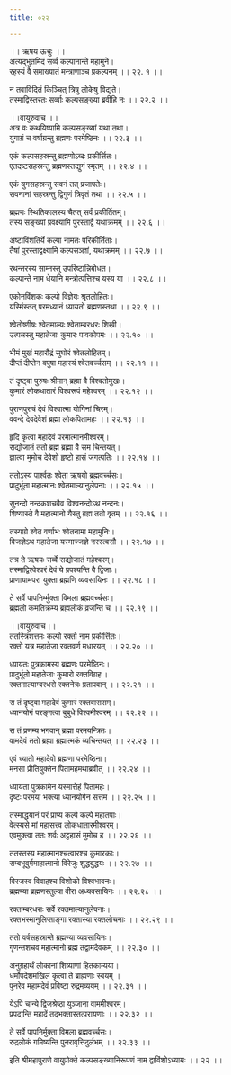 ```yaml
---
title: ०२२

---
```

।। ऋषय ऊचुः ।।  
अत्यद्भुतमिदं सर्व्वं कल्पानान्ते महामुने।  
रहस्यं वै समाख्यातं मन्त्राणाञ्च प्रकल्पनम् ।। २२. १ ।।  
  
न तवाविदितं किञ्चित् त्रिषु लोकेषु विद्यते।  
तस्माद्विस्तरतः सर्व्वाः कल्पसङ्ख्या ब्रवीहि नः ।। २२.२ ।।  
  
।।वायुरुवाच ।।  
अत्र वः कथयिष्यामि कल्पसङ्ख्यां यथा तथा।  
युगाग्रं च वर्षाग्रन्तु ब्रह्मणः परमेष्ठिनः ।। २२.३ ।।  
  
एकं कल्पसहस्रन्तु ब्रह्मणोऽब्दः प्रकीर्त्तितः।  
एतदष्टसहस्रन्तु ब्रह्मणस्तद्युगं स्मृतम् ।। २२.४ ।।  
  
एकं युगसहस्रन्तु सवनं तत् प्रजापतेः।  
सवनानां सहस्रन्तु द्विगुणं त्रिवृतं तथा ।। २२.५ ।।  
  
ब्रह्मणः स्थितिकालस्य चैतत् सर्वं प्रकीर्तितम्।  
तस्य सङ्ख्यां प्रवक्ष्यामि पुरस्ताद्वै यथाक्रमम् ।। २२.६ ।।  
  
अष्टाविंशतिर्ये कल्पा नामतः परिकीर्तिताः।  
तैषां पुरस्ताद्वक्ष्यामि कल्पसञ्ज्ञां, यथाक्रमम् ।। २२.७ ।।  
  
रथन्तरस्य साम्नस्तु उपरिष्टान्निबोधत।  
कल्पान्ते नाम धेयानि मन्त्रोत्पत्तिश्च यस्य या ।। २२.८ ।।  
  
एकोनविंशकः कल्पो विज्ञेयः श्रृतलोहितः।  
यस्मिंस्तत् परमध्यानं ध्यायतो ब्रह्मणस्तथा ।। २२.९ ।।  
  
श्वेतोष्णीषः श्वेतमाल्यः श्वेताम्बरधरः शिखी।  
उत्पन्नस्तु महातेजाः कुमारः पावकोपमः ।। २२.१० ।।  
  
भीमं मुखं महारौद्रं सुघोरं श्वेतलोहितम्।  
दीप्तं दीप्तेन वपुषा महास्यं श्वेतवर्च्चसम् ।। २२.११ ।।  
  
तं दृष्ट्वा पुरुषः श्रीमान् ब्रह्मा वै विश्वतोमुखः।  
कुमारं लोकधातारं विश्वरूपं महेश्वरम् ।। २२.१२ ।।  
  
पुराणपुरुषं देवं विश्वात्मा योगिनां चिरम्।  
ववन्दे देवदेवेशं ब्रह्मा लोकपितामहः ।। २२.१३ ।।  
  
हृदि कृत्वा महादेवं परमात्मानमीश्वरम्।  
सद्योजातं ततो ब्रह्म ब्रह्मा वै सम चिन्तयत्।  
ज्ञात्वा मुमोच देवेशो हृष्टो हासं जगत्पतिः ।। २२.१४ ।।  
  
ततोऽस्य पार्श्वतः श्वेता ऋषयो ब्रह्मवर्च्चसः।  
प्रादुर्भूता महात्मानः श्वेतमाल्यानुलेपनाः ।। २२.१५ ।।  
  
सुनन्दो नन्दकशचवैव विश्वनन्दोऽथ नन्दनः।  
शिष्यास्ते वै महात्मानो यैस्तु ब्रह्म ततो वृतम् ।। २२.१६ ।।  
  
तस्याग्रे श्वेत वर्णाभः श्वेतनामा महामुनिः।  
विजज्ञेऽथ महातेजा यस्माज्जज्ञे नरस्त्वसौ ।। २२.१७ ।।  
  
तत्र ते ऋषयः सर्व्वे सद्योजातं महेश्वरम्।  
तस्माद्विश्वेश्वरं देवं ये प्रपश्यन्ति वै द्विजाः।  
प्राणायामपरा युक्ता ब्रह्मणि व्यवसायिनः ।। २२.१८ ।।  
  
ते सर्वे पापनिर्म्मुक्ता विमला ब्रह्मवर्च्चसः।  
ब्रह्मलो कमतिक्रम्य ब्रह्मलोकं व्रजन्ति च ।। २२.१९ ।।  
  
।।वायुरुवाच।।  
ततस्त्रिंशत्तमः कल्पो रक्तो नाम प्रकीर्त्तितः।  
रक्तो यत्र महातेजा रक्तवर्ण मधारयत् ।। २२.२० ।।  
  
ध्यायतः पुत्रकामस्य ब्रह्मणः परमेष्ठिनः।  
प्रादुर्भूतो महातेजाः कुमारो रक्तविग्रहः।  
रक्तमाल्याम्बरधरो रक्तनेत्रः प्रतापवान् ।। २२.२१ ।।  
  
स तं दृष्ट्वा महादेवं कुमारं रक्तवाससम्।  
ध्यानयोगं परङ्गत्वा बुबुधे विश्वमीश्वरम् ।। २२.२२ ।।  
  
स तं प्रणम्य भगवान् ब्रह्मा परमयन्त्रितः।  
वामदेवं ततो ब्रह्मा ब्रह्मात्मकं व्यचिन्तयत् ।। २२.२३ ।।  
  
एवं ध्यातो महादेवो ब्रह्मणा परमेष्ठिना।  
मनसा प्रीतियुक्तेन पितामहमथाब्रवीत् ।। २२.२४ ।।  
  
ध्यायता पुत्रकामेन यस्मात्तेहं पितामहः।  
दृष्टः परमया भक्त्या ध्यानयोगेन सत्तम ।। २२.२५ ।।  
  
तस्माद्धयानं परं प्राप्य कल्पे कल्पे महातपाः।  
वेत्स्यसे मां महासत्त्व लोकधातारमीश्वरम्।  
एवमुक्त्वा ततः शर्वः अट्टहासं मुमोच ह ।। २२.२६ ।।  
  
ततस्तस्य महात्मानश्चत्वारश्च कुमारकाः।  
सम्बभूवुर्ममाहात्मानो विरेजुः शुद्धबुद्धयः ।। २२.२७ ।।  
  
विरजस्व विवाहश्च विशोको विश्वभावनः।  
ब्रह्मण्या ब्रह्मणस्तुल्या वीरा अध्यवसायिनः ।। २२.२८ ।।  
  
रक्ताम्बरधराः सर्वे रक्तमाल्यानुलेपनाः।  
रक्तभस्मानुलिप्ताङ्गा रक्तास्या रक्तलोचनाः ।। २२.२९ ।।  
  
ततो वर्षसहस्रान्ते ब्रह्मण्या व्यवसायिनः।  
गृणन्तशचव महात्मानो ब्रह्म तद्वामदैवकम् ।। २२.३० ।।  
  
अनुग्रहार्थं लोकानां शिष्याणां हितकाम्यया।  
धर्मोपदेशमखिलं कृत्वा ते ब्राह्मणाः स्वयम् ।  
पुनरेव महामदेवं प्रविष्टा रुद्रमव्ययम् ।। २२.३१ ।।  
  
येऽपि चान्ये द्विजश्रेष्ठा युञ्जाना वाममीश्वरम्।  
प्रपद्यन्ति महादें तद्भक्तास्तत्परायणाः ।। २२.३२ ।।  
  
ते सर्वे पापनिर्मुक्ता विमला ब्रह्मवर्च्चसः।  
रुद्रलोकं गमिष्यन्ति पुनरावृत्तिदुर्लभम् ।। २२.३३ ।।  
  
इति श्रीमहापुराणे वायुप्रोक्ते कल्पसङ्ख्यानिरूपणं नाम द्वाविंशोऽध्यायः ।। २२ ।।